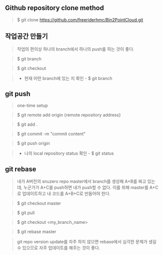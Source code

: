 ## Github repository clone method
> $ git clone https://github.com/freeriderhmc/Bin2PointCloud.git

## 작업공간 만들기
> 작업의 편의상 하나의 branch에서 하나의 push를 하는 것이 좋다.

> $ git branch <branch name>
  
> $ git checkout <branch name>
  
> * 현재 어떤 branch에 있는 지 확인 - $ git branch

## git push
> one-time setup

> $ git remote add origin {remote repository address}

> $ git add .

> $ git commit -m "commit content"

> $ git push origin <branch name>
  
> * 나의 local repository status 확인 - $ git status

## git rebase
> 내가 A버전의 snuzero repo master에서 branch를 생성해 A+B를 짜고 있는데, 누군가가 A+C를 push하면 내가 push할 수 없다. 이를 위해 master를 A+C로 업데이트하고 내 코드를 A+B+C로 만들어야 한다.

> $ git checkout master

> $ git pull

> $ git checkout <my_branch_name>

> $ git rebase master

> git repo version update를 자주 하지 않으면 rebase에서 심각한 문제가 생길 수 있으므로 자주 업데이트를 해주는 것이 좋다.
